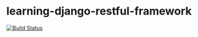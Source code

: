 learning-django-restful-framework
=================================
[![Build Status](https://travis-ci.org/iamklang/learning-django-restful-framework.png?branch=master)](https://travis-ci.org/iamklang/learning-django-restful-framework)
